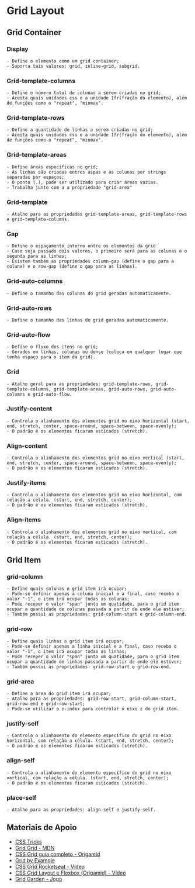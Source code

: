 # Grid Layout

## Grid Container

### Display

    - Define o elemento como um grid container;
    - Suporta tais valores: grid, inline-grid, subgrid.

### Grid-template-columns

    - Define o número total de colunas a serem criadas no grid;
    - Aceita quais unidades css e a unidade 1fr(fração do elemento), além de funções como o "repeat", "minmax".

### Grid-template-rows

    - Define a quantidade de linhas a serem criadas no grid;
    - Aceita quais unidades css e a unidade 1fr(fração do elemento), além de funções como o "repeat", "minmax".

### Grid-template-areas

    - Define áreas específicas no grid;
    - As linhas são criadas entres aspas e as colunas por strings separadas por espaços;
    - O ponto (.), pode ser utilizado para criar áreas vazias.
    - Trabalha junto com a a propriedade "grid-area"

### Grid-template

    - Atalho para as propriedades grid-template-areas, grid-template-rows e grid-template-columns.

### Gap

    - Define o espaçamento interno entre os elementos da grid
    - Caso seja passado dois valores, o primeiro será para as colunas e o segunda para as linhas;
    - Existem também as propriedades column-gap (define o gap para a coluna) e o row-gap (define o gap para as linhas).

### Grid-auto-columns

    - Define o tamanho das colunas do grid geradas automaticamente.

### Grid-auto-rows

    - Define o tamanho das linhas do grid geradas automaticamente.

### Grid-auto-flow

    - Define o fluxo dos itens no grid;
    - Gerados em linhas, colunas ou dense (coloca em qualquer lugar que tenha espaço para o item da grid).

### Grid

    - Atalho geral para as propriedades: grid-template-rows, grid-template-columns, grid-template-areas, grid-auto-rows, grid-auto-columns e grid-auto-flow.

### Justify-content

    - Controla o alinhamento dos elementos grid no eixo horizontal (start, end, stretch, center, space-around, space-between, space-evenly);
    - O padrão é os elementos ficaram esticados (stretch).

### Align-content

    - Controla o alinhamento dos elementos grid no eixo vertical (start, end, stretch, center, space-around, space-between, space-evenly);
    - O padrão é os elementos ficaram esticados (stretch).

### Justify-items

    - Controla o alinhamento dos elementos grid no eixo horizontal, com relação a célula. (start, end, stretch, center);
    - O padrão é os elementos ficaram esticados (stretch).

### Align-items

    - Controla o alinhamento dos elementos grid no eixo vertical, com relação a célula. (start, end, stretch, center);
    - O padrão é os elementos ficaram esticados (stretch).

## Grid Item

### grid-column

    - Define quais colunas o grid item irá ocupar;
    - Pode-se definir apenas a coluna inicial e a final, caso receba o valor "-1", o item irá ocupar todas as colunas;
    - Pode receper o valor "span" junto um quatidade, para o grid item ocupar a quantidade de colunas passada a partir de onde ele estiver;
    - Também possui as propriedades: grid-column-start e grid-column-end.

### grid-row

    - Define quais linhas o grid item irá ocupar;
    - Pode-se definir apenas a linha inicial e a final, caso receba o valor "-1", o item irá ocupar todas as linhas;
    - Pode receper o valor "span" junto um quatidade, para o grid item ocupar a quantidade de linhas passada a partir de onde ele estiver;
    - Também possui as propriedades: grid-row-start e grid-row-end.

### grid-area

    - Define a área do grid item irá ocupar;
    - Atalho para as propriedades: grid-row-start, grid-column-start, grid-row-end e grid-row-start;
    - Pode-se utilizar o z-index para controlar o eixo z do grid item.

### justify-self

    - Controla o alinhamento do elemento específico do grid no eixo horizontal, com relação a célula. (start, end, stretch, center);
    - O padrão é os elementos ficaram esticados (stretch).

### align-self

    - Controla o alinhamento do elemento específico do grid no eixo vertical, com relação a célula. (start, end, stretch, center);
    - O padrão é os elementos ficaram esticados (stretch).

### place-self

    - Atalho para as propriedades: align-self e justify-self.

## Materiais de Apoio

  - [CSS Tricks](https://css-tricks.com/snippets/css/complete-guide-grid/)
  - [Grid Grid - MDN](https://developer.mozilla.org/pt-BR/docs/Web/CSS/CSS_Grid_Layout)
  - [CSS Grid guia completo - Origamid](https://www.origamid.com/projetos/css-grid-layout-guia-completo/)
  - [Grid by Example](https://gridbyexample.com/examples/)
  - [CSS Grid Rocketseat - Vídeo](https://www.youtube.com/watch?v=HN1UjzRSdBk&t=)
  - [CSS Grid Layout e Flexbox (Origamid) - Vídeo](https://www.youtube.com/watch?v=x-4z_u8LcGc)
  - [Grid Garden - Jogo](https://cssgridgarden.com/)
